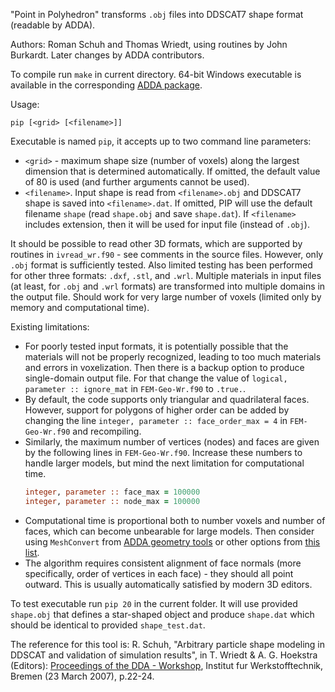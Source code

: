 "Point in Polyhedron" transforms `.obj` files into DDSCAT7 shape format (readable by ADDA).

Authors: Roman Schuh and Thomas Wriedt, using routines by John Burkardt. Later changes by ADDA contributors.

To compile run `make` in current directory. 64-bit Windows executable is available in the corresponding [ADDA package](https://github.com/adda-team/adda/releases).

Usage: 
```
pip [<grid> [<filename>]]
```

Executable is named `pip`, it accepts up to two command line parameters: 
- `<grid>` - maximum shape size (number of voxels) along the largest dimension that is determined automatically. If omitted, the default value of 80 is used (and further arguments cannot be used).
- `<filename>`. Input shape is read from `<filename>.obj` and DDSCAT7 shape is saved into `<filename>.dat`. If omitted, PIP will use the default filename `shape` (read `shape.obj` and save `shape.dat`). If `<filename>` includes extension, then it will be used for input file (instead of `.obj`).

It should be possible to read other 3D formats, which are supported by routines in `ivread_wr.f90` - see comments in the source files. However, only `.obj` format is sufficiently tested. Also limited testing has been performed for other three formats: `.dxf`, `.stl`, and `.wrl`. Multiple materials in input files (at least, for `.obj` and `.wrl` formats) are transformed into multiple domains in the output file. Should work for very large number of voxels (limited only by memory and computational time).

Existing limitations:
* For poorly tested input formats, it is potentially possible that the materials will not be properly recognized, leading to too much materials and errors in voxelization. Then there is a backup option to produce single-domain output file. For that change the value of `logical, parameter :: ignore_mat` in `FEM-Geo-Wr.f90` to `.true.`. 
* By default, the code supports only triangular and quadrilateral faces. However, support for polygons of higher order can be added by changing the line `integer, parameter :: face_order_max = 4` in `FEM-Geo-Wr.f90` and recompiling.
* Similarly, the maximum number of vertices (nodes) and faces are given by the following lines in `FEM-Geo-Wr.f90`. Increase these numbers to handle larger models, but mind the next limitation for computational time.
  ```fortran
  integer, parameter :: face_max = 100000
  integer, parameter :: node_max = 100000
  ```
* Computational time is proportional both to number voxels and number of faces, which can become unbearable for large models. Then consider using `MeshConvert` from [ADDA geometry tools](https://bitbucket.org/planetarysystemresearch/adda-geometry-tools) or other options from [this list](https://github.com/adda-team/adda/wiki/Links#tools-that-operate-with-adda-inputoutput).
* The algorithm requires consistent alignment of face normals (more specifically, order of vertices in each face) - they should all point outward. This is usually automatically satisfied by modern 3D editors.

To test executable run `pip 20` in the current folder. It will use provided `shape.obj` that defines a star-shaped object and produce `shape.dat` which should be identical to provided `shape_test.dat`.

The reference for this tool is: R. Schuh, "Arbitrary particle shape modeling in DDSCAT and validation of simulation results", in T. Wriedt & A. G. Hoekstra (Editors): [Proceedings of the DDA - Workshop](http://diogenes.iwt.uni-bremen.de/vt/laser/papers/DDA-Workshop-final-proceedings.pdf), Institut fur Werkstofftechnik, Bremen (23 March 2007), p.22-24.